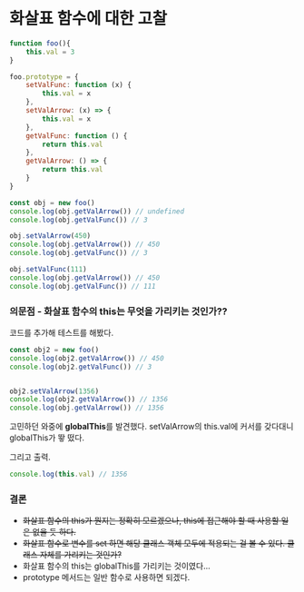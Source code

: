 # 화살표 함수에 대한 고찰

```javascript
function foo(){
    this.val = 3
}

foo.prototype = {
    setValFunc: function (x) {
        this.val = x
    },
    setValArrow: (x) => {
        this.val = x
    },
    getValFunc: function () {
        return this.val
    },
    getValArrow: () => {
        return this.val
    }
}

const obj = new foo()
console.log(obj.getValArrow()) // undefined
console.log(obj.getValFunc()) // 3

obj.setValArrow(450)
console.log(obj.getValArrow()) // 450
console.log(obj.getValFunc()) // 3

obj.setValFunc(111)
console.log(obj.getValArrow()) // 450
console.log(obj.getValFunc()) // 111
```

### 의문점 - 화살표 함수의 this는 무엇을 가리키는 것인가??

코드를 추가해 테스트를 해봤다.

```javascript
const obj2 = new foo()
console.log(obj2.getValArrow()) // 450
console.log(obj2.getValFunc()) // 3


obj2.setValArrow(1356)
console.log(obj2.getValArrow()) // 1356
console.log(obj.getValArrow()) // 1356
```

고민하던 와중에 **globalThis**를 발견했다. setValArrow의 this.val에 커서를 갖다대니 globalThis가 뙇 떴다.

그리고 출력.

```javascript
console.log(this.val) // 1356
```


### 결론

- ~~화살표 함수의 this가 뭔지는 정확히 모르겠으나, this에 접근해야 할 때 사용할 일은 없을 듯 하다.~~
- ~~화살표 함수로 변수를 set 하면 해당 클래스 객체 모두에 적용되는 걸 볼 수 있다. 클래스 자체를 가리키는 것인가?~~
- 화살표 함수의 this는 globalThis를 가리키는 것이였다...
- prototype 메서드는 일반 함수로 사용하면 되겠다.
